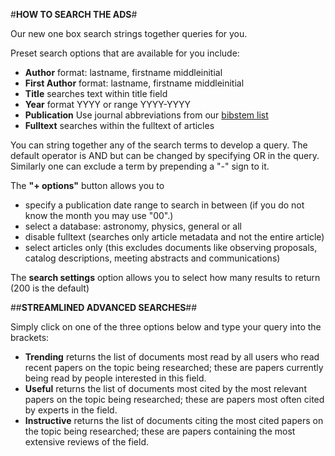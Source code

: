 #**HOW TO SEARCH THE ADS**#

Our new one box search strings together queries for you.

Preset search options that are available for you include: 
  * **Author** format: lastname, firstname middleinitial
  * **First Author** format: lastname, firstname middleinitial
  * **Title** searches text within title field
  * **Year** format YYYY or range YYYY-YYYY
  * **Publication** Use journal abbreviations from our <A HREF=
  "http://adsabs.harvard.edu/abs_doc/journal.abbr.html"> bibstem list </A>
  * **Fulltext** searches within the fulltext of articles
  
  You can string together any of the search terms to develop a query.  The default operator is AND but can be changed by specifying OR in the query.  Similarly one can exclude a term by prepending a "-" sign to it.
  
  The **"+ options"** button allows you to  
  * specify a publication date range to search in between (if you do not know the month you may use "00".)  
  * select a database:  astronomy, physics, general or all
  * disable fulltext (searches only article metadata and not the entire article)
  * select articles only (this excludes documents like observing proposals, catalog descriptions, meeting abstracts and communications)

  
  The **search settings** option allows you to select how many results to return (200 is the default)
  
##**STREAMLINED ADVANCED SEARCHES**##
  
  Simply click on one of the three options below and type your query into the brackets:

  * **Trending** returns the list of documents most read by all users who read recent papers on the topic being researched; these are papers currently being read by people interested in this field.
  * **Useful** returns the list of documents most cited by the most relevant papers on the topic being researched; these are papers most often cited by experts in the field.
  * **Instructive** returns the list of documents citing the most cited papers on the topic being researched; these are papers containing the most extensive reviews of the field.
  
  
  
  
  

